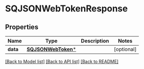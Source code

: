 # SQJSONWebTokenResponse

## Properties
Name | Type | Description | Notes
------------ | ------------- | ------------- | -------------
**data** | [**SQJSONWebToken***](SQJSONWebToken.md) |  | [optional] 

[[Back to Model list]](../README.md#documentation-for-models) [[Back to API list]](../README.md#documentation-for-api-endpoints) [[Back to README]](../README.md)


